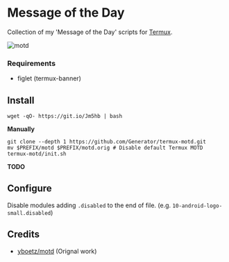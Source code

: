 # Message of the Day

Collection of my 'Message of the Day' scripts for [Termux](https://termux.com/).

![motd](motd.png)


### Requirements

* figlet (termux-banner)


## Install
    wget -qO- https://git.io/Jm5hb | bash

**Manually**

    git clone --depth 1 https://github.com/Generator/termux-motd.git
    mv $PREFIX/motd $PREFIX/motd.orig # Disable default Termux MOTD
    termux-motd/init.sh
**TODO**

## Configure

Disable modules adding ``.disabled`` to the end of file. (e.g. ``10-android-logo-small.disabled``)

## Credits

* [yboetz/motd](https://github.com/yboetz/motd) (Orignal work)
